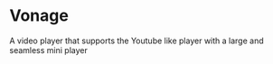 # Vonage

A video player that supports the Youtube like player with a large and seamless mini player
